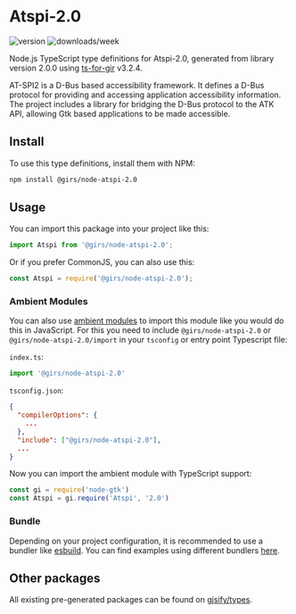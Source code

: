 
# Atspi-2.0

![version](https://img.shields.io/npm/v/@girs/node-atspi-2.0)
![downloads/week](https://img.shields.io/npm/dw/@girs/node-atspi-2.0)


Node.js TypeScript type definitions for Atspi-2.0, generated from library version 2.0.0 using [ts-for-gir](https://github.com/gjsify/ts-for-gir) v3.2.4.

AT-SPI2 is a D-Bus based accessibility framework. It defines a D-Bus protocol for providing and accessing application accessibility information. The project includes a library for bridging the D-Bus protocol to the ATK API, allowing Gtk based applications to be made accessible.

## Install

To use this type definitions, install them with NPM:
```bash
npm install @girs/node-atspi-2.0
```

## Usage

You can import this package into your project like this:
```ts
import Atspi from '@girs/node-atspi-2.0';
```

Or if you prefer CommonJS, you can also use this:
```ts
const Atspi = require('@girs/node-atspi-2.0');
```

### Ambient Modules

You can also use [ambient modules](https://github.com/gjsify/ts-for-gir/tree/main/packages/cli#ambient-modules) to import this module like you would do this in JavaScript.
For this you need to include `@girs/node-atspi-2.0` or `@girs/node-atspi-2.0/import` in your `tsconfig` or entry point Typescript file:

`index.ts`:
```ts
import '@girs/node-atspi-2.0'
```

`tsconfig.json`:
```json
{
  "compilerOptions": {
    ...
  },
  "include": ["@girs/node-atspi-2.0"],
  ...
}
```

Now you can import the ambient module with TypeScript support: 

```ts
const gi = require('node-gtk')
const Atspi = gi.require('Atspi', '2.0')
```


### Bundle

Depending on your project configuration, it is recommended to use a bundler like [esbuild](https://esbuild.github.io/). You can find examples using different bundlers [here](https://github.com/gjsify/ts-for-gir/tree/main/examples).

## Other packages

All existing pre-generated packages can be found on [gjsify/types](https://github.com/gjsify/types).

